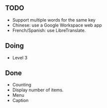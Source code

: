 

## TODO

- Support multiple words for the same key
- Chinese: use a Google Workspace web app
- French/Spanish: use LibreTranslate.

## Doing

- Level 3


## Done

- Counting
- Display number of items.
- Menu
- Caption
